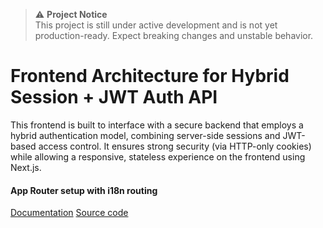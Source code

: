> ⚠️ **Project Notice**  
> This project is still under active development and is not yet production-ready. Expect breaking changes and unstable behavior.

# Frontend Architecture for Hybrid Session + JWT Auth API

This frontend is built to interface with a secure backend that employs a hybrid authentication model, combining server-side sessions and JWT-based access control. It ensures strong security (via HTTP-only cookies) while allowing a responsive, stateless experience on the frontend using Next.js.

#### App Router setup with i18n routing
[Documentation](https://next-intl.dev/docs/getting-started/app-router/with-i18n-routing)
[Source code](https://github.com/amannn/next-intl/tree/main/examples/example-app-router)
